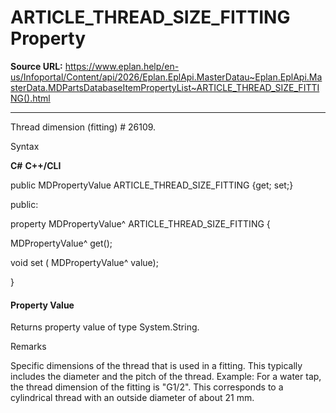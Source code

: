 # ARTICLE_THREAD_SIZE_FITTING Property

**Source URL:** https://www.eplan.help/en-us/Infoportal/Content/api/2026/Eplan.EplApi.MasterDatau~Eplan.EplApi.MasterData.MDPartsDatabaseItemPropertyList~ARTICLE_THREAD_SIZE_FITTING().html

---

Thread dimension (fitting) # 26109.

Syntax

**C#**
**C++/CLI**


public MDPropertyValue ARTICLE_THREAD_SIZE_FITTING {get; set;}

public:

property MDPropertyValue^ ARTICLE_THREAD_SIZE_FITTING {

   MDPropertyValue^ get();

   void set (    MDPropertyValue^ value);

}


#### Property Value

Returns property value of type System.String.

Remarks

Specific dimensions of the thread that is used in a fitting. This typically includes the diameter and the pitch of the thread. Example: For a water tap, the thread dimension of the fitting is "G1/2". This corresponds to a cylindrical thread with an outside diameter of about 21 mm.

